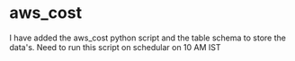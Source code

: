 # aws_cost
I have added the aws_cost python script and the table schema to store the data's. Need to run this script on schedular on 10 AM IST
